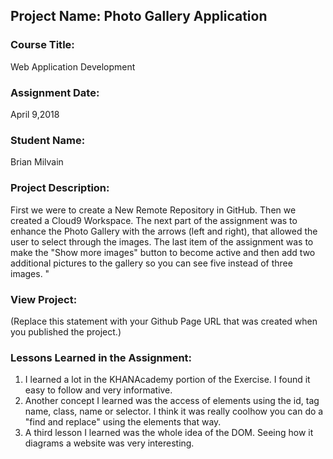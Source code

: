 ## Project Name:  Photo Gallery Application

### Course Title:
Web Application Development

### Assignment Date:  
April 9,2018

### Student Name:  
Brian Milvain

### Project Description:
First we were to create a New Remote Repository in GitHub. Then we created a Cloud9 Workspace.
The next part of the assignment was to enhance the Photo Gallery with the arrows (left and right), that allowed the user to select through the images. The last item of the assignment was to make the "Show more images" button to become active and then add two additional pictures to the gallery so you can see five instead of three images. "

### View Project:
(Replace this statement with your Github Page URL that was created when you 
 published the project.)

### Lessons Learned in the Assignment:
1. I learned a lot in the KHANAcademy portion of the Exercise. I found it easy to follow and very informative.
2. Another concept I learned was the access of elements using the id, tag name, class, name or selector. I think it was really coolhow you can do a "find and replace" using the elements that way.
3. A third lesson I learned was the whole idea of the DOM. Seeing how it diagrams a website was very interesting.
